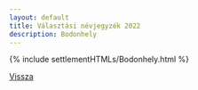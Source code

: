 ```yaml
---
layout: default
title: Választási névjegyzék 2022
description: Bodonhely
---
```


{% include settlementHTMLs/Bodonhely.html %}

[Vissza](../)